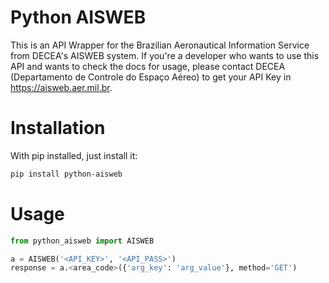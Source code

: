 # Python AISWEB

This is an API Wrapper for the Brazilian Aeronautical Information Service from DECEA's AISWEB system. If you're a developer who wants to use this API and wants to check the docs for usage, please contact DECEA (Departamento de Controle do Espaço Aéreo) to get your API Key in https://aisweb.aer.mil.br.

# Installation
With pip installed, just install it:
```bash
pip install python-aisweb
```

# Usage
```python
from python_aisweb import AISWEB

a = AISWEB('<API_KEY>', '<API_PASS>')
response = a.<area_code>({'arg_key': 'arg_value'}, method='GET')
```

